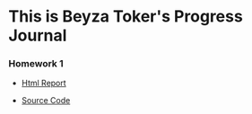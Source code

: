 
# This is Beyza Toker's Progress Journal

### Homework 1 

* [Html Report](https://bu-ie-360.github.io/spring24-beyzatoker/HW1/hw1.html)

* [Source Code](https://github.com/BU-IE-360/spring24-beyzatoker/blob/main/HW1/hw1.ipynb)
